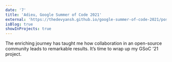 ```yaml
---
date: '7'
title: 'Adieu, Google Summer of Code 2021'
external: 'https://thedevyansh.github.io/google-summer-of-code-2021/posts/final_report/'
isBlog: true
showInProjects: true
---
```


The enriching journey has taught me how collaboration in an open-source community leads to remarkable results. It’s time to wrap up my GSoC ‘21 project.
